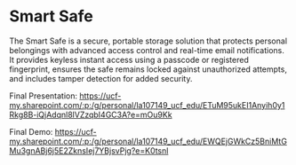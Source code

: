 # Smart Safe

The Smart Safe is a secure, portable storage solution that protects personal belongings with advanced access control and real-time email notifications. It provides keyless instant access using a passcode or registered fingerprint, ensures the safe remains locked against unauthorized attempts, and includes tamper detection for added security.

Final Presentation:
https://ucf-my.sharepoint.com/:p:/g/personal/la107149_ucf_edu/ETuM95ukEI1Anyih0y1Rkg8B-iQjAdqnl8lVZzqbI4GC3A?e=mOu9Kk

Final Demo:
https://ucf-my.sharepoint.com/:p:/g/personal/la107149_ucf_edu/EWQEjGWkCz5BniMtGMu3gnABj6j5E2ZknsIej7YBjsvPjg?e=K0tsnl
